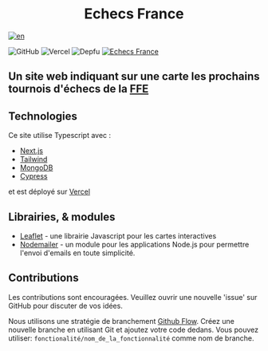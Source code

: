<h1 style="text-align: center">Echecs France</h1>

[![en](https://img.shields.io/badge/lang-en-blue.svg?style=for-the-badge)](https://github.com/TheRealOwenRees/echecsfrance/blob/main/README.md)

![GitHub](https://img.shields.io/github/license/therealowenrees/echecsfrance?style=for-the-badge)
![Vercel](https://vercelbadge.vercel.app/api/therealowenrees/echecsfrance?style=for-the-badge)
![Depfu](https://img.shields.io/depfu/dependencies/github/TheRealOwenRees/echecsfrance?style=for-the-badge)
[![Echecs France](https://img.shields.io/endpoint?url=https://cloud.cypress.io/badge/simple/1nghs5&style=for-the-badge&logo=cypress)](https://cloud.cypress.io/projects/1nghs5/runs)

## Un site web indiquant sur une carte les prochains tournois d'échecs de la [FFE](http://www.echecs.asso.fr/)

## Technologies

Ce site utilise Typescript avec :

- [Next.js](https://nextjs.org/)
- [Tailwind](https://tailwindcss.com/)
- [MongoDB](https://www.mongodb.com/)
- [Cypress](https://www.cypress.io/)

et est déployé sur [Vercel](https://vercel.com/)

## Librairies, & modules

- [Leaflet](https://leafletjs.com/) - une librairie Javascript pour les cartes interactives
- [Nodemailer](https://nodemailer.com/about/) - un module pour les applications Node.js pour permettre l'envoi d'emails en toute simplicité.

## Contributions

Les contributions sont encouragées. Veuillez ouvrir une nouvelle 'issue' sur GitHub pour discuter de vos idées.

Nous utilisons une stratégie de branchement [Github Flow](https://www.gitkraken.com/learn/git/best-practices/git-branch-strategy#github-flow-considerations). Créez une nouvelle branche en utilisant Git et ajoutez votre code dedans. Vous pouvez utiliser: `fonctionalité/nom_de_la_fonctionnalité` comme nom de branche.
